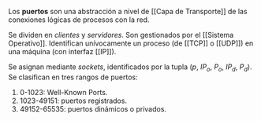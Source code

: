 Los **puertos** son una abstracción a nivel de [[Capa de Transporte]] de las conexiones lógicas de procesos con la red.

Se dividen en *clientes* y *servidores*. Son gestionados por el [[Sistema Operativo]]. Identifican unívocamente un proceso (de [[TCP]] o [[UDP]]) en una máquina (con interfaz [[IP]]).

Se asignan mediante *sockets*, identificados por la tupla $(p,\ IP_o,\ P_o,\ IP_d,\ P_d)$. Se clasifican en tres rangos de puertos:

1. 0-1023: Well-Known Ports.
2. 1023-49151: puertos registrados.
3. 49152-65535: puertos dinámicos o privados.
